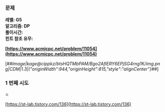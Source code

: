 ### **문제**         

**레벨: G5  
알고리즘: DP**  
**풀이시간:   
힌트 참조 유무:**

**[https://www.acmicpc.net/problem/11054](https://www.acmicpc.net/problem/11054)**

[##_Image|kage@cippkz/btsHQTMbPAM/Bgo2AflERY6EPjSG4rng1K/img.png|CDM|1.3|{"originWidth":944,"originHeight":815,"style":"alignCenter"}_##]

### **1 번째 시도**   

```
ㅇ
```

[https://st-lab.tistory.com/136](https://st-lab.tistory.com/136)
